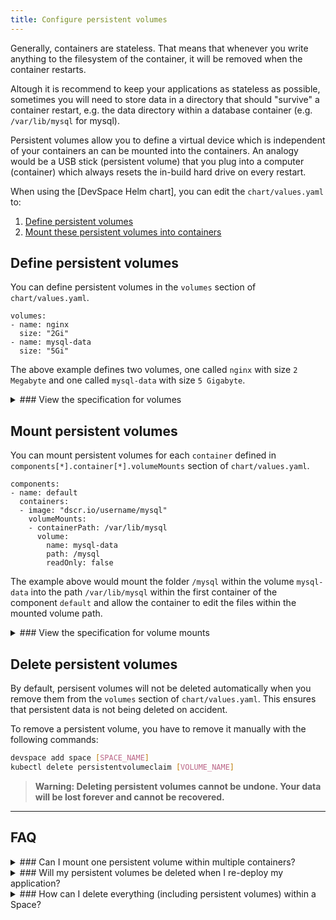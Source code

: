 ```yaml
---
title: Configure persistent volumes
---
```


Generally, containers are stateless. That means that whenever you write anything to the filesystem of the container, it will be removed when the container restarts.

Altough it is recommend to keep your applications as stateless as possible, sometimes you will need to store data in a directory that should "survive" a container restart, e.g. the data directory within a database container (e.g. `/var/lib/mysql` for mysql).

Persistent volumes allow you to define a virtual device which is independent of your containers an can be mounted into the containers. An analogy would be a USB stick (persistent volume) that you plug into a computer (container) which always resets the in-build hard drive on every restart.

When using the [DevSpace Helm chart], you can edit the `chart/values.yaml` to:
1. [Define persistent volumes](#define-persistent-volumes)
2. [Mount these persistent volumes into containers](#mount-persistent-volumes)

## Define persistent volumes
You can define persistent volumes in the `volumes` section of `chart/values.yaml`.
```
volumes:
- name: nginx
  size: "2Gi"
- name: mysql-data
  size: "5Gi"
```
The above example defines two volumes, one called `nginx` with size `2 Megabyte` and one called `mysql-data` with size `5 Gigabyte`.

<details>
<summary>
### View the specification for volumes
</summary>
```yaml
name: [a-z0-9-]{1,253}      # Name of the volume (used to mount the volume)
size: [number] + Gi|Mi|Ki   # Size of the volume in Gigabyte, Megabyte or Kilobyte
```
</details>

## Mount persistent volumes
You can mount persistent volumes for each `container` defined in `components[*].container[*].volumeMounts` section of `chart/values.yaml`.
```
components:
- name: default
  containers:
  - image: "dscr.io/username/mysql"
    volumeMounts:
    - containerPath: /var/lib/mysql
      volume:
        name: mysql-data
        path: /mysql
        readOnly: false
```
The example above would mount the folder `/mysql` within the volume `mysql-data` into the path `/var/lib/mysql` within the first container of the component `default` and allow the container to edit the files within the mounted volume path.

<details>
<summary>
### View the specification for volume mounts
</summary>
```yaml
containerPath: [path]       # Path within the container
volume:                     # Volume to mount
  name: [volume-name]       # Name of the volume as defined in `volumes` within `chart/values.yaml`
  path: [path]              # Path within the volume
  readOnly: false|true      # Detault: false | set to true for read-only mounting
```
</details>


## Delete persistent volumes
By default, persisent volumes will not be deleted automatically when you remove them from the `volumes` section of `chart/values.yaml`. This ensures that persistent data is not being deleted on accident.

To remove a persistent volume, you have to remove it manually with the following commands:
```bash
devspace add space [SPACE_NAME]
kubectl delete persistentvolumeclaim [VOLUME_NAME]
```
> **Warning: Deleting persistent volumes cannot be undone. Your data will be lost forever and cannot be recovered.**

---
## FAQ

<details>
<summary>
### Can I mount one persistent volume within multiple containers?
</summary>
**Yes, but** only if the containers are either in the same component or if at most one of the containers mounts the volume with the `readOnly: false` option (e.g. one container with `readOnly: false` and 3 other containers with `readOnly: true` would work).
</details>

<details>
<summary>
### Will my persistent volumes be deleted when I re-deploy my application?
</summary>
Generally: **No.**

If you use the DevSpace Helm chart, it will automatically deploy containers within a StatefulSet when you mount any persistent volumes. Kubernetes will not delete these persistent volumes when you delete or update the StatefulSet.
</details>

<details>
<summary>
### How can I delete everything (including persistent volumes) within a Space?
</summary>
If you want to force-delete everything (including persistent volumes) within a Space, you can run the following commands:
```bash
devspace use space [SPACE_NAME]
devspace purge
kubectl delete persistentvolumeclaims --all
```
> **Warning: The commands listed above will delete everything within your Space. All your data will be lost forever and cannot be recovered.**
</details>
